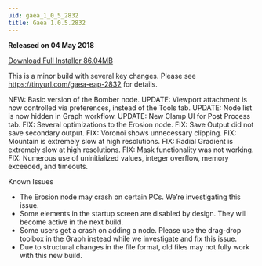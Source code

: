 ```yaml
---
uid: gaea_1_0_5_2832
title: Gaea 1.0.5.2832
---
```



**Released on 04 May 2018**

<a href="http://viridian.quadspinner.com/gaea/Gaea-EAP-2832.exe">Download Full Installer 86.04MB</a> <br>


<div class="release-note">

This is a minor build with several key changes.
Please see https://tinyurl.com/gaea-eap-2832 for details.

NEW: Basic version of the Bomber node.
UPDATE: Viewport attachment is now controlled via preferences, instead of the Tools tab.
UPDATE: Node list is now hidden in Graph workflow.
UPDATE: New Clamp UI for Post Process tab.
FIX: Several optimizations to the Erosion node.
FIX: Save Output did not save secondary output.
FIX: Voronoi shows unnecessary clipping.
FIX: Mountain is extremely slow at high resolutions.
FIX: Radial Gradient is extremely slow at high resolutions.
FIX: Mask functionality was not working.
FIX: Numerous use of uninitialized values, integer overflow, memory exceeded, and timeouts.

Known Issues
- The Erosion node may crash on certain PCs. We’re investigating this issue.
- Some elements in the startup screen are disabled by design. They will become active in the next build.
- Some users get a crash on adding a node. Please use the drag-drop toolbox in the Graph instead while we investigate and fix this issue.
- Due to structural changes in the file format, old files may not fully work with this new build.

</div>
